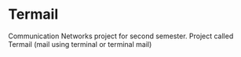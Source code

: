 # Termail
Communication Networks project for second semester.
Project called Termail (mail using terminal or terminal mail)
